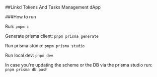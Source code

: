 ##Linkd Tokens And Tasks Management dApp

###How to run

Run: `pnpm i`

Generate prisma client: `pnpm prisma generate`

Run prisma studio: `pnpm prisma studio`

Run local dev: `pnpm dev`

In case you're updating the scheme or the DB via the prisma studio run: `pnpm prisma db push`